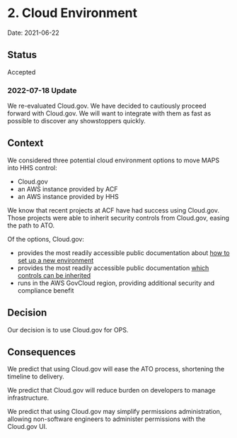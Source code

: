 # 2. Cloud Environment 

Date: 2021-06-22

## Status

Accepted

### 2022-07-18 Update

We re-evaluated Cloud.gov.  We have decided to cautiously proceed forward with Cloud.gov.  We will want to integrate
with them as fast as possible to discover any showstoppers quickly.

## Context

We considered three potential cloud environment options to move MAPS into HHS control: 

- Cloud.gov
- an AWS instance provided by ACF
- an AWS instance provided by HHS

We know that recent projects at ACF have had success using Cloud.gov. Those projects were able to inherit security controls from Cloud.gov, easing the path to ATO. 

Of the options, Cloud.gov:

- provides the most readily accessible public documentation about [how to set up a new environment](https://Cloud.gov/docs/getting-started/accounts/)
- provides the most readily accessible public documentation [which controls can be inherited](https://Cloud.gov/docs/overview/fedramp-tracker/)
- runs in the AWS GovCloud region, providing additional security and compliance benefit

## Decision

Our decision is to use Cloud.gov for OPS.

## Consequences

We predict that using Cloud.gov will ease the ATO process, shortening the timeline to delivery.

We predict that Cloud.gov will reduce burden on developers to manage infrastructure.

We predict that using Cloud.gov may simplify permissions administration, allowing non-software engineers to administer permissions with the Cloud.gov UI.
